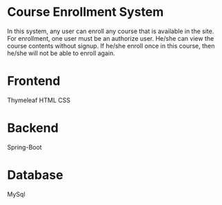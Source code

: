 # Course Enrollment System
In this system, any user can enroll any course that is available in the site. For enrollment, one user must be an authorize user. He/she can view the course contents without signup. If he/she enroll once in this course, then he/she will not be able to enroll again.

# Frontend
  Thymeleaf
  HTML
  CSS
  
# Backend
  Spring-Boot
  
# Database
  MySql
  
